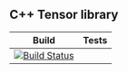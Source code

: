 ## C++ Tensor library
|Build   	|  Tests | 	
|:-:	|:-:	|
|[![Build Status](https://travis-ci.com/cpp977/Multiped.svg?token=W64saGyDC6yspdrrxsa3&branch=master)](https://travis-ci.com/cpp977/Tensor)|[![<cpp977>](https://circleci.com/gh/cpp977/Multiped.svg?style=shield&circle-token=3f4cb5329830253f59bafcc47fa4b309ca78dc2d)](https://app.circleci.com/pipelines/github/cpp977)|





